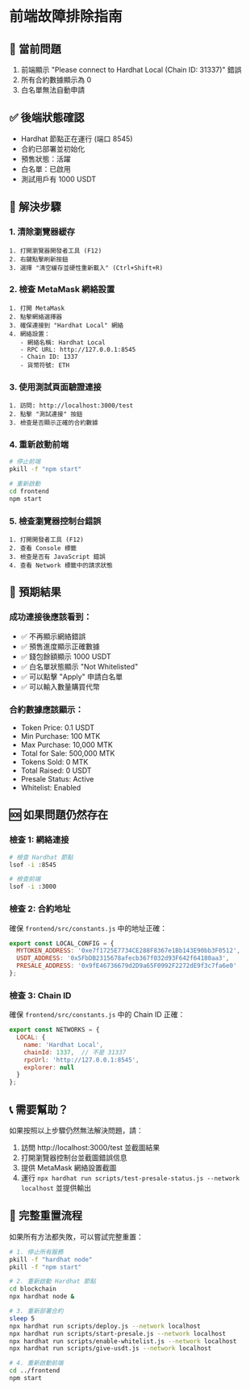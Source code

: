 # 前端故障排除指南

## 🚨 當前問題
1. 前端顯示 "Please connect to Hardhat Local (Chain ID: 31337)" 錯誤
2. 所有合約數據顯示為 0
3. 白名單無法自動申請

## ✅ 後端狀態確認
- Hardhat 節點正在運行 (端口 8545)
- 合約已部署並初始化
- 預售狀態：活躍
- 白名單：已啟用
- 測試用戶有 1000 USDT

## 🔧 解決步驟

### 1. 清除瀏覽器緩存
```
1. 打開瀏覽器開發者工具 (F12)
2. 右鍵點擊刷新按鈕
3. 選擇 "清空緩存並硬性重新載入" (Ctrl+Shift+R)
```

### 2. 檢查 MetaMask 網絡設置
```
1. 打開 MetaMask
2. 點擊網絡選擇器
3. 確保連接到 "Hardhat Local" 網絡
4. 網絡設置：
   - 網絡名稱: Hardhat Local
   - RPC URL: http://127.0.0.1:8545
   - Chain ID: 1337
   - 貨幣符號: ETH
```

### 3. 使用測試頁面驗證連接
```
1. 訪問: http://localhost:3000/test
2. 點擊 "測試連接" 按鈕
3. 檢查是否顯示正確的合約數據
```

### 4. 重新啟動前端
```bash
# 停止前端
pkill -f "npm start"

# 重新啟動
cd frontend
npm start
```

### 5. 檢查瀏覽器控制台錯誤
```
1. 打開開發者工具 (F12)
2. 查看 Console 標籤
3. 檢查是否有 JavaScript 錯誤
4. 查看 Network 標籤中的請求狀態
```

## 🎯 預期結果

### 成功連接後應該看到：
- ✅ 不再顯示網絡錯誤
- ✅ 預售進度顯示正確數據
- ✅ 錢包餘額顯示 1000 USDT
- ✅ 白名單狀態顯示 "Not Whitelisted"
- ✅ 可以點擊 "Apply" 申請白名單
- ✅ 可以輸入數量購買代幣

### 合約數據應該顯示：
- Token Price: 0.1 USDT
- Min Purchase: 100 MTK
- Max Purchase: 10,000 MTK
- Total for Sale: 500,000 MTK
- Tokens Sold: 0 MTK
- Total Raised: 0 USDT
- Presale Status: Active
- Whitelist: Enabled

## 🆘 如果問題仍然存在

### 檢查 1: 網絡連接
```bash
# 檢查 Hardhat 節點
lsof -i :8545

# 檢查前端
lsof -i :3000
```

### 檢查 2: 合約地址
確保 `frontend/src/constants.js` 中的地址正確：
```javascript
export const LOCAL_CONFIG = {
  MYTOKEN_ADDRESS: '0xe7f1725E7734CE288F8367e1Bb143E90bb3F0512',
  USDT_ADDRESS: '0x5FbDB2315678afecb367f032d93F642f64180aa3',
  PRESALE_ADDRESS: '0x9fE46736679d2D9a65F0992F2272dE9f3c7fa6e0'
};
```

### 檢查 3: Chain ID
確保 `frontend/src/constants.js` 中的 Chain ID 正確：
```javascript
export const NETWORKS = {
  LOCAL: {
    name: 'Hardhat Local',
    chainId: 1337,  // 不是 31337
    rpcUrl: 'http://127.0.0.1:8545',
    explorer: null
  }
};
```

## 📞 需要幫助？

如果按照以上步驟仍然無法解決問題，請：

1. 訪問 http://localhost:3000/test 並截圖結果
2. 打開瀏覽器控制台並截圖錯誤信息
3. 提供 MetaMask 網絡設置截圖
4. 運行 `npx hardhat run scripts/test-presale-status.js --network localhost` 並提供輸出

## 🔄 完整重置流程

如果所有方法都失敗，可以嘗試完整重置：

```bash
# 1. 停止所有服務
pkill -f "hardhat node"
pkill -f "npm start"

# 2. 重新啟動 Hardhat 節點
cd blockchain
npx hardhat node &

# 3. 重新部署合約
sleep 5
npx hardhat run scripts/deploy.js --network localhost
npx hardhat run scripts/start-presale.js --network localhost
npx hardhat run scripts/enable-whitelist.js --network localhost
npx hardhat run scripts/give-usdt.js --network localhost

# 4. 重新啟動前端
cd ../frontend
npm start
``` 